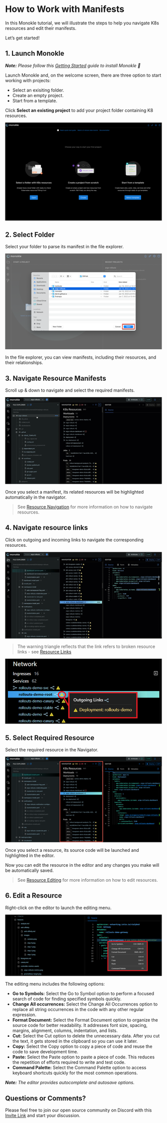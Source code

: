 # How to Work with Manifests

In this Monokle tutorial, we will illustrate the steps to help you navigate K8s resources and edit their manifests. 

Let’s get started! 

## **1. Launch Monokle**

<em>**Note:** Please follow this [Getting Started](../getting-started.md) guide to install Monokle 🚀</em>

Launch Monokle and, on the welcome screen, there are three option to start working with projects:

 - Select an exisiting folder.
 - Create an empty project.
 - Start from a template.
 
 Click **Select an existing project** to add your project folder containing K8 resources. 


![Image 1](img/new-user-start-screen.png)

## **2. Select Folder**

Select your folder to parse its manifest in the file explorer. 

![Image 2](img/image-2-1.6.0.png)

In the file explorer, you can view manifests, including their resources, and their relationships.

## **3. Navigate Resource Manifests**

Scroll up & down to navigate and select the required manifests. 

![Image 3](img/imaged-3-1.9.gif)

Once you select a manifest, its related resources will be highlighted automatically in the navigator. 

> See [Resource Navigation](../resource-navigation.md) for more information on how to navigate resources.

## **4. Navigate resource links**

Click on outgoing and incoming links to navigate the corresponding resources. 

![Resource Link](img/resource-link-4-1.9.gif) 

> The warning triangle reflects that the link refers to broken resource links - see [Resource Links](../resource-navigation.md#resource-links)

 ![Broken Link](img/broken-link-5.png)

## **5. Select Required Resource**

Select the required resource in the Navigator. 

 ![Resources](img/resources-6-1.9.png) 

Once you select a resource, its source code will be launched and highlighted in the editor. 

Now you can edit the resource in the editor and any changes you make will be automatically saved.

> See [Resource Editing](../resource-editing.md) for more information on how to edit resources.

## **6. Edit a Resource**

Right-click on the editor to launch the editing menu.

 ![Command](img/command-7.png)

The editing menu includes the following options:

- **Go to Symbols:** Select the Go to Symbol option to perform a focused search of code for finding specified symbols quickly.
- **Change All occurrences:** Select the Change All Occurrences option to replace all string occurrences in the code with any other regular expression.
- **Format Document:** Select the Format Document option to organize the source code for better readability.  It addresses font size, spacing, margins, alignment, columns, indentation, and lists.
- **Cut:** Select the Cut option to delete the unnecessary data. After you cut the text, it gets stored in the clipboard so you can use it later.
- **Copy:** Select the Copy option to copy a piece of code and reuse the code to save development time.
- **Paste:** Select the Paste option to paste a piece of code. This reduces the repetition of efforts required to write and test code.
- **Command Palette:** Select the Command Palette option to access keyboard shortcuts quickly for the most common operations.

<em>**Note:** The editor provides autocomplete and autosave options.</em>

## **Questions or Comments?** 

Please feel free to join our open source community on Discord with this [Invite Link](https://discord.gg/6zupCZFQbe) and start your discussion.

